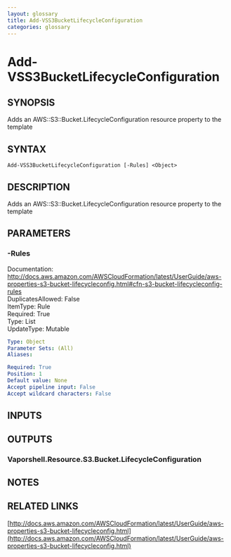 ```yaml
---
layout: glossary
title: Add-VSS3BucketLifecycleConfiguration
categories: glossary
---
```


# Add-VSS3BucketLifecycleConfiguration

## SYNOPSIS
Adds an AWS::S3::Bucket.LifecycleConfiguration resource property to the template

## SYNTAX

```
Add-VSS3BucketLifecycleConfiguration [-Rules] <Object>
```

## DESCRIPTION
Adds an AWS::S3::Bucket.LifecycleConfiguration resource property to the template

## PARAMETERS

### -Rules
Documentation: http://docs.aws.amazon.com/AWSCloudFormation/latest/UserGuide/aws-properties-s3-bucket-lifecycleconfig.html#cfn-s3-bucket-lifecycleconfig-rules    
DuplicatesAllowed: False    
ItemType: Rule    
Required: True    
Type: List    
UpdateType: Mutable

```yaml
Type: Object
Parameter Sets: (All)
Aliases: 

Required: True
Position: 1
Default value: None
Accept pipeline input: False
Accept wildcard characters: False
```

## INPUTS

## OUTPUTS

### Vaporshell.Resource.S3.Bucket.LifecycleConfiguration

## NOTES

## RELATED LINKS

[http://docs.aws.amazon.com/AWSCloudFormation/latest/UserGuide/aws-properties-s3-bucket-lifecycleconfig.html](http://docs.aws.amazon.com/AWSCloudFormation/latest/UserGuide/aws-properties-s3-bucket-lifecycleconfig.html)

